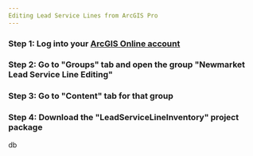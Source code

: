 ```yaml
---
Editing Lead Service Lines from ArcGIS Pro
---
```


### Step 1: Log into your [ArcGIS Online account](www.google.com)
### Step 2: Go to "Groups" tab and open the group "Newmarket Lead Service Line Editing"
### Step 3: Go to "Content" tab for that group
### Step 4: Download the "LeadServiceLineInventory" project package


db
